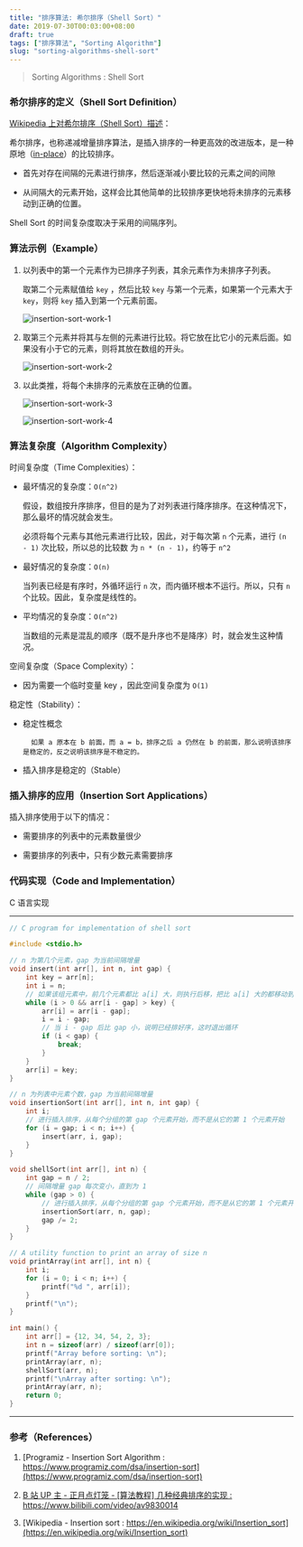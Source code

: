 ```yaml
---
title: "排序算法: 希尔排序（Shell Sort）"
date: 2019-07-30T00:03:00+08:00
draft: true
tags: ["排序算法", "Sorting Algorithm"]
slug: "sorting-algorithms-shell-sort"
---
```


> Sorting Algorithms : Shell Sort

### 希尔排序的定义（Shell Sort Definition）

[Wikipedia 上对希尔排序（Shell Sort）描述](https://en.wikipedia.org/wiki/Shellsort)：

希尔排序，也称递减增量排序算法，是插入排序的一种更高效的改进版本，是一种原地（[in-place](https://en.wikipedia.org/wiki/In-place_algorithm)）的比较排序。

- 首先对存在间隔的元素进行排序，然后逐渐减小要比较的元素之间的间隙

- 从间隔大的元素开始，这样会比其他简单的比较排序更快地将未排序的元素移动到正确的位置。

<!--more-->

Shell Sort 的时间复杂度取决于采用的间隔序列。

### 算法示例（Example）

1. 以列表中的第一个元素作为已排序子列表，其余元素作为未排序子列表。
	
	取第二个元素赋值给 `key` ，然后比较 `key` 与第一个元素，如果第一个元素大于 `key`，则将 `key` 插入到第一个元素前面。

	![insertion-sort-work-1](/insertion-sort-work-1.png)

2. 取第三个元素并将其与左侧的元素进行比较。将它放在比它小的元素后面。如果没有小于它的元素，则将其放在数组的开头。
	
	![insertion-sort-work-2](/insertion-sort-work-2.png)
	
3. 以此类推，将每个未排序的元素放在正确的位置。 

	![insertion-sort-work-3](/insertion-sort-work-3.png)
	
	![insertion-sort-work-4](/insertion-sort-work-4.png)

### 算法复杂度（Algorithm Complexity）

时间复杂度（Time Complexities）：

- 最坏情况的复杂度：`O(n^2)`

	假设，数组按升序排序，但目的是为了对列表进行降序排序。在这种情况下，那么最坏的情况就会发生。
	
	必须将每个元素与其他元素进行比较，因此，对于每次第 `n` 个元素，进行 `(n - 1)` 次比较，所以总的比较数 为 `n * (n - 1)`，约等于 `n^2`
	
- 最好情况的复杂度：`O(n)`

	当列表已经是有序时，外循环运行 `n` 次，而内循环根本不运行。所以，只有 `n` 个比较。因此，复杂度是线性的。

- 平均情况的复杂度：`O(n^2)`

	当数组的元素是混乱的顺序（既不是升序也不是降序）时，就会发生这种情况。

空间复杂度（Space Complexity）：

- 因为需要一个临时变量 key ，因此空间复杂度为 `O(1)`

稳定性（Stability）：

- 稳定性概念

		如果 a 原本在 b 前面，而 a = b，排序之后 a 仍然在 b 的前面，那么说明该排序是稳定的，反之说明该排序是不稳定的。

- 插入排序是稳定的（Stable）

### 插入排序的应用（Insertion Sort Applications）

插入排序使用于以下的情况：

- 需要排序的列表中的元素数量很少

- 需要排序的列表中，只有少数元素需要排序

### 代码实现（Code and Implementation）

C 语言实现

------

```c
// C program for implementation of shell sort

#include <stdio.h>

// n 为第几个元素，gap 为当前间隔增量
void insert(int arr[], int n, int gap) {
    int key = arr[n];
    int i = n;
    // 如果该组元素中，前几个元素都比 a[i] 大，则执行后移，把比 a[i] 大的都移动到 a[i] 后面
    while (i > 0 && arr[i - gap] > key) {
        arr[i] = arr[i - gap];
        i = i - gap;
        // 当 i - gap 后比 gap 小，说明已经排好序，这时退出循环
        if (i < gap) {
            break;
        }
    }
    arr[i] = key;
}

// n 为列表中元素个数，gap 为当前间隔增量
void insertionSort(int arr[], int n, int gap) {
    int i;
    // 进行插入排序，从每个分组的第 gap 个元素开始，而不是从它的第 1 个元素开始
    for (i = gap; i < n; i++) {
        insert(arr, i, gap);
    }
}

void shellSort(int arr[], int n) {
    int gap = n / 2;
    // 间隔增量 gap 每次变小，直到为 1
    while (gap > 0) {
        // 进行插入排序，从每个分组的第 gap 个元素开始，而不是从它的第 1 个元素开始
        insertionSort(arr, n, gap);
        gap /= 2;
    }
}

// A utility function to print an array of size n
void printArray(int arr[], int n) {
    int i;
    for (i = 0; i < n; i++) {
        printf("%d ", arr[i]);
    }
    printf("\n");
}

int main() {
    int arr[] = {12, 34, 54, 2, 3};
    int n = sizeof(arr) / sizeof(arr[0]);
    printf("Array before sorting: \n");
    printArray(arr, n);
    shellSort(arr, n);
    printf("\nArray after sorting: \n");
    printArray(arr, n);
    return 0;
}
```

------

### 参考（References）

1. [Programiz - Insertion Sort Algorithm : https://www.programiz.com/dsa/insertion-sort](https://www.programiz.com/dsa/insertion-sort)

2. [B 站 UP 主 - 正月点灯笼 - [算法教程] 几种经典排序的实现 : https://www.bilibili.com/video/av9830014 ](https://www.bilibili.com/video/av9830014)

3. [Wikipedia - Insertion sort : https://en.wikipedia.org/wiki/Insertion_sort](https://en.wikipedia.org/wiki/Insertion_sort)

